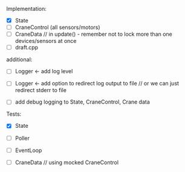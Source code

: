 Implementation:
- [x] State
- [ ] CraneControl (all sensors/motors)
- [ ] CraneData // in update() - remember not to lock more than one devices/sensors at once
- [ ] draft.cpp

additional:
- [ ] Logger <- add log level
- [ ] Logger <- add option to redirect log output to file // or we can just redirect stderr to file
- [ ] add debug logging to State, CraneControl, Crane data


Tests:
- [x] State
- [ ] Poller
- [ ] EventLoop
- [ ] CraneData  // using mocked CraneControl

